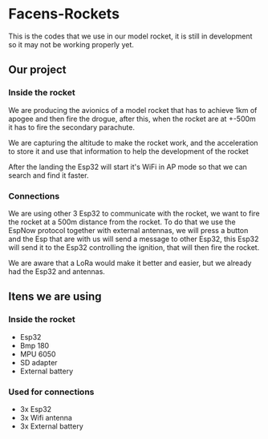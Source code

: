 # Facens-Rockets
This is the codes that we use in our model rocket, it is still in development so it may not be working properly yet.

## Our project

### Inside the rocket
We are producing the avionics of a model rocket that has to achieve 1km of apogee and then fire the drogue, after this, when the rocket are at +-500m it has to fire the secondary parachute.

We are capturing the altitude to make the rocket work, and the acceleration to store it and use that information to help the development of the rocket

After the landing the Esp32 will start it's WiFi in AP mode so that we can search and find it faster.

### Connections
We are using other 3 Esp32 to communicate with the rocket, we want to fire the rocket at a 500m distance from the rocket. To do that we use the EspNow protocol together with external antennas, we will press a button and the Esp that are with us will send a message to other Esp32, this Esp32 will send it to the Esp32 controlling the ignition, that will then fire the rocket.

We are aware that a LoRa would make it better and easier, but we already had the Esp32 and antennas. 

## Itens we are using

### Inside the rocket
- Esp32
- Bmp 180
- MPU 6050
- SD adapter
- External battery

### Used for connections
- 3x Esp32
- 3x Wifi antenna
- 3x External battery
